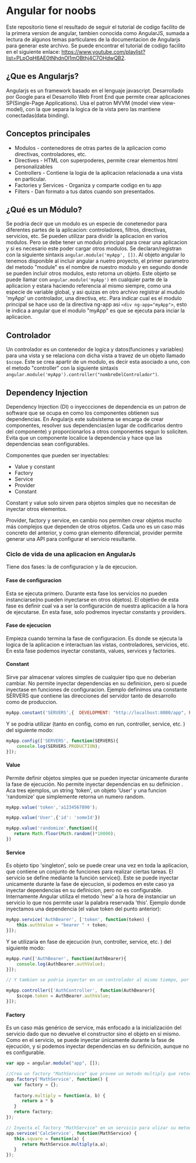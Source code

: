 # Angular for noobs

Este repositorio tiene el resultado de seguir el tutorial de codigo facilito de la primera version de angular, tambien conocida como AngularJS, sumada a lectura de algunos temas particulares de la documentacion de Angularjs para generar este archivo.
Se puede encontrar el tutorial de codigo facilito en el siguiente enlace: https://www.youtube.com/playlist?list=PLpOqH6AE0tNhdnOl1mOBthj4C7OHdwQB2.



## ¿Que es Angularjs? 

Angularjs es un framework basado en el lenguaje javascript. Desarrollado por Google para el Desarrollo Web Front End que permite crear aplicaciones SP(Single-Page Applications). 
Usa el patron MVVM (model view view-model), con la que separa la logica de la vista pero las mantiene conectadas(data binding). 


## Conceptos principales

* Modulos - contenedores de otras partes de la aplicacion como directivas, controladores, etc.
* Directives - HTML con superpoderes, permite crear elementos html personalizables
* Controllers -  Contiene la logia de la aplicacion relacionada a una vista en particular.
* Factories y Services - Organiza y comparte codigo en tu app
* Filters - Dan formato a tus datos cuando son presentados.


## ¿Qué es un Módulo? 

Se podria decir que un modulo es un especie de conetenedor para diferentes partes de la aplicacion: controladores, filtros, directivas, servicios, etc.
Se pueden utilizar para dividir la aplicacion en varios modulos. Pero se debe tener un modulo principal para crear una aplicacion y si es necesario este poder cargar otros modulos.
Se declaran/registran con la siguiente sintaxis `angular.module('myApp', [])`. Al objeto angular lo tenemos disponible al incluir angular a nuetro proyecto, el primer parametro del metodo "module" es el nombre de nuestro modulo y en segundo donde se pueden incluir otros modulos, esto retorna un objeto.
Este objeto se puede llamar con `angular.module('myApp')` en cualquier parte de la aplicacion y estara haciendo referencia al mismo siempre, como una especie de variable global, y asi quizas en otro archivo registrar al mudulo 'myApp' un controlador, una directiva, etc.
Para indicar cual es el modulo principal se hace uso de la directiva ng-app asi `<div ng-app="myApp">`, esto le indica a angular que el modulo "myApp" es que se ejecuta para inciar la aplicacion.

## Controlador 

 Un controlador es un contenedor de logica y datos(funciones y variables) para una vista y se relaciona con dicha vista a travez de un objeto llamado `$scope`. Este se crea apartir de un modulo, es decir esta asociado a uno, con el metodo "controller" con la siguiente sintaxis `angular.module('myApp').controller("nombreDelControlador")`.


## Dependency Injection

Dependency Injection (DI) o inyeccciones de dependencia es un patron de software que se ocupa en como los componentes obtienen sus dependencias. En Angularjs este subsistema se encarga 
de crear componentes, resolver sus dependencias(en lugar de codificarlos dentro del componente) y proporcionarlos a otros componentes segun lo soliciten. Evita que un componente localice la dependencia y hace que las dependencias sean configurables.

Componentes que pueden ser inyectables: 
* Value y constant
* Factory
* Service
* Provider
* Constant

Constant y value solo sirven para objetos simples que no necesitan de inyectar otros elementos.

Provider, factory y service, en cambio nos permiten crear objetos mucho más complejos que dependen de otros objetos. Cada uno es un caso más concreto del anterior, y como gran elemento diferencial, provider permite generar una API para configurar el servicio resultante.


### Ciclo de vida de una aplicacion en AngularJs

Tiene dos fases: la de configuracion y la de ejecucion.

#### Fase de configuracion

Esta se ejecuta primero. Durante esta fase los servicios no pueden instanciarse(no pueden inyectarse en otros objetos). El objetivo de esta fase es definir cual va a ser la configuración de nuestra aplicación a la hora de ejecutarse.
En esta fase, solo podremos inyectar constants y providers.

#### Fase de ejecucion

Empieza cuando termina la fase de configuracion. Es donde se ejecuta la logica de la aplicacion e interactuan las vistas, controladores, servicios, etc.
En esta fase podemos inyectar constants, values, services y factories.


#### Constant

Sirve par almacenar valores simples de cualquier tipo que no deberian cambiar. No permite inyectar dependencias en su definicion, pero si puede inyectase en funciones de configuracion.
Ejemplo definimos una constante SERVERS que contiene las direcciones del servidor tanto de desarrollo como de produccion.

```javascript
myApp.constant('SERVERS',{  DEVELOPMENT: "http://localhost:8080/app", PRODUCTION:"http://myDomain.com/app"});
```

Y se podria utilizar (tanto en config, como en run, controller, service, etc. ) del siguiente modo:

```javascript
myApp.config(['SERVERS', function(SERVERS){
    console.log(SERVERS.PRODUCTION);
}]);
```

#### Value
Permite definir objetos simples que se pueden inyectar únicamente durante la fase de ejecución. No permite inyectar dependencias en su definicion .
Aca tres ejemplos, un string 'token', un objeto 'User' y una funcion 'randomize' que simplemente retorna un numero random.

```javascript
myApp.value('token','a1234567890');

myApp.value('User',{'id': 'someId'})

myApp.value('randomize',function(){ 
   return Math.floor(Math.random()*10000);
})
```


#### Service

Es objeto tipo 'singleton', solo se puede crear una vez en toda la aplicacion, que contiene un conjunto de funciones para realizar ciertas tareas.
El servicio se define mediante la función service(). Este se puede inyectar unicamente durante la fase de ejecucion, si podemos en este caso ya inyectar dependencias en su definicion, pero no es configurable.
Internamente Angular utiliza el metodo 'new' a la hora de instanciar un servicio lo que nos permite usar la palabra reservada 'this'.
Ejemplo donde inyectamos una dependencia (el value token del punto anterior):

```javascript
myApp.service('AuthBearer', ['token', function(token) {
    this.authValue = "bearer " + token;
}]);
```
Y se utilizaría en fase de ejecución (run, controller, service, etc. ) del siguiente modo:

```javascript
myApp.run(['AuthBearer', function(AuthBearer){
    console.log(AuthBearer.authValue);
}]);

// Y tambien se podria inyectar en un controlador al mismo tiempo, por ejemplo.

myApp.controller(['AuthController', function(AuthBearer){
    $scope.token = AuthBearer.authValue;
}]);
```


#### Factory

Es un caso más genérico de service, más enfocado a la inicialización del servicio dado que no devuelve el constructor sino el objeto en sí mismo. Como en el servicio, se puede inyectar únicamente durante la fase de ejecución, y si podemos inyectar dependencias en su definición, aunque no es configurable.

```javascript
var app = angular.module("app", []);

//Crea un factory "MathService" que provee un metodo multiply que retorna el multiplo de 2 numeros
app.factory('MathService', function() {
   var factory = {};
   
   factory.multiply = function(a, b) {
      return a * b
   }
   return factory;
}); 

// Inyecta el factory "MathService" en un servicio para ulizar su metodo multiply
app.service('CalcService', function(MathService) {
   this.square = function(a) {
      return MathService.multiply(a,a);
   }
});

```